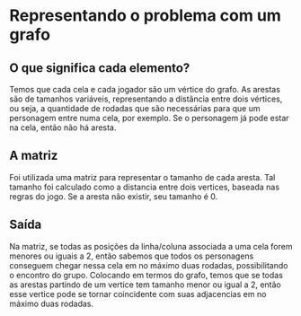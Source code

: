 # Representando o problema com um grafo

## O que significa cada elemento?
Temos que cada cela e cada jogador são um vértice do grafo. As arestas são de tamanhos variáveis, representando a distância entre dois vértices, ou seja, a quantidade de rodadas que são necessárias para que um personagem entre numa cela, por exemplo. Se o personagem já pode estar na cela, então não há aresta.

## A matriz
Foi utilizada uma matriz para representar o tamanho de cada aresta. Tal tamanho foi calculado como a distancia entre dois vertices, baseada nas regras do jogo. Se a aresta não existir, seu tamanho é 0.

## Saída
Na matriz, se todas as posições da linha/coluna associada a uma cela forem menores ou iguais a 2, então sabemos que todos os personagens conseguem chegar nessa cela em no máximo duas rodadas, possibilitando o encontro do grupo. Colocando em termos do grafo, temos que se todas as arestas partindo de um vertice tem tamanho menor ou igual a 2, então esse vertice pode se tornar coincidente com suas adjacencias em no máximo duas rodadas.